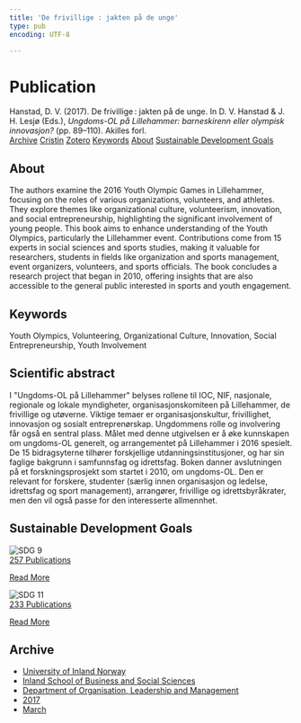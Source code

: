 ```yaml
---
title: 'De frivillige : jakten på de unge'
type: pub
encoding: UTF-8

---
```

<h1>Publication</h1>
<article id="csl-bib-container-ZQRRJDSB" class="csl-bib-container">
  <div class="csl-bib-body"> <div class="csl-entry">Hanstad, D. V. (2017). De frivillige : jakten på de unge. In D. V. Hanstad &#38; J. H. Lesjø (Eds.), <i>Ungdoms-OL på Lillehammer: barneskirenn eller olympisk innovasjon?</i> (pp. 89–110). Akilles forl.</div> </div>
  <div class="csl-bib-buttons">
    <a href="#taxonomy-article-ZQRRJDSB" alt="archive" class="csl-bib-button">Archive</a>
    <a href="https://app.cristin.no/results/show.jsf?id=1456017" alt="Cristin" class="csl-bib-button">Cristin</a>
    <a href="http://zotero.org/groups/5881554/items/ZQRRJDSB" alt="Zotero" class="csl-bib-button">Zotero</a>
    <a href="#keywords-article-ZQRRJDSB" alt="keywords" class="csl-bib-button">Keywords</a>
    <a href="#about-article-ZQRRJDSB" alt="about_pub" class="csl-bib-button">About</a>
    <a href="#sdg-article-ZQRRJDSB" alt="sdg" class="csl-bib-button">Sustainable Development Goals</a>
  </div>
  <div id="csl-bib-meta-container-ZQRRJDSB"></div>
</article>
<div id="csl-bib-meta-ZQRRJDSB" class="csl-bib-meta">
  <article id="about-article-ZQRRJDSB" class="about_pub-article">
    <h1>About</h1>
    The authors examine the 2016 Youth Olympic Games in Lillehammer, focusing on the roles of various organizations, volunteers, and athletes. They explore themes like organizational culture, volunteerism, innovation, and social entrepreneurship, highlighting the significant involvement of young people. This book aims to enhance understanding of the Youth Olympics, particularly the Lillehammer event. Contributions come from 15 experts in social sciences and sports studies, making it valuable for researchers, students in fields like organization and sports management, event organizers, volunteers, and sports officials. The book concludes a research project that began in 2010, offering insights that are also accessible to the general public interested in sports and youth engagement.
  </article>
  <article id="keywords-article-ZQRRJDSB" class="keywords-article">
    <h1>Keywords</h1>
    Youth Olympics, Volunteering, Organizational Culture, Innovation, Social Entrepreneurship, Youth Involvement
  </article>
  <article id="abstract-article-ZQRRJDSB" class="abstract-article">
    <h1>Scientific abstract</h1>
    I "Ungdoms-OL på Lillehammer" belyses rollene til IOC, NIF, nasjonale, regionale og lokale myndigheter, organisasjonskomiteen på Lillehammer, de frivillige og utøverne. Viktige temaer er organisasjonskultur, frivillighet, innovasjon og sosialt entreprenørskap. Ungdommens rolle og involvering får også en sentral plass. Målet med denne utgivelsen er å øke kunnskapen om ungdoms-OL generelt, og arrangementet på Lillehammer i 2016 spesielt. De 15 bidragsyterne tilhører forskjellige utdanningsinstitusjoner, og har sin faglige bakgrunn i samfunnsfag og idrettsfag. Boken danner avslutningen på et forskningsprosjekt som startet i 2010, om ungdoms-OL. Den er relevant for forskere, studenter (særlig innen organisasjon og ledelse, idrettsfag og sport management), arrangører, frivillige og idrettsbyråkrater, men den vil også passe for den interesserte allmennhet.
  </article>
  <article id="sdg-article-ZQRRJDSB" class="sdg-article">
    <h1>Sustainable Development Goals</h1>
    <div class="sdg-container"><div id="sdg9" class="sdg">
        <img src="{{< params subfolder >}}images/sdg/sdg09_en.png" class="image" alt="SDG 9">
        <div class="sdg-overlay">
          <a href="{{< params subfolder >}}en/archive/?sdg=9#archive" class="sdg-publication-count"><span>257</span> Publications</a>
          <p><a href="https://sdgs.un.org/goals/goal9" class="sdg-read-more">Read More</a></p>
        </div>
      </div> <div id="sdg11" class="sdg">
        <img src="{{< params subfolder >}}images/sdg/sdg11_en.png" class="image" alt="SDG 11">
        <div class="sdg-overlay">
          <a href="{{< params subfolder >}}en/archive/?sdg=11#archive" class="sdg-publication-count"><span>233</span> Publications</a>
          <p><a href="https://sdgs.un.org/goals/goal11" class="sdg-read-more">Read More</a></p>
        </div>
      </div></div>
  </article>
  <article id="taxonomy-article-ZQRRJDSB" class="taxonomy-article">
    <h1>Archive</h1>
    <ul>
      <li><a href="{{< params subfolder >}}en/archive/?key=3DCRN523">University of Inland Norway</a></li>
      <li><a href="{{< params subfolder >}}en/archive/?key=DU8Q9LN9">Inland School of Business and Social Sciences</a></li>
      <li><a href="{{< params subfolder >}}en/archive/?key=4LUWR3ZM">Department of Organisation, Leadership and Management</a></li>
      <li><a href="{{< params subfolder >}}en/archive/?key=KF5I8TQ8">2017</a></li>
      <li><a href="{{< params subfolder >}}en/archive/?key=6SIUSQEE">March</a></li>
    </ul>
  </article>
</div>
